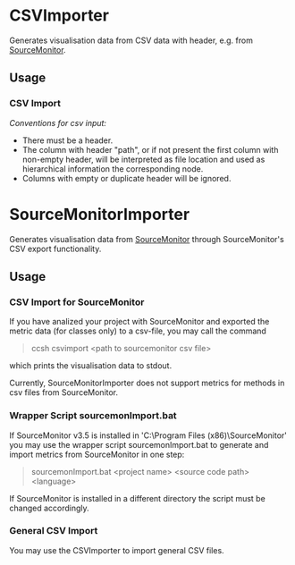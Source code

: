 # CSVImporter

Generates visualisation data from CSV data with header, e.g. from [SourceMonitor](http://www.campwoodsw.com/sourcemonitor.html).

## Usage

### CSV Import

_Conventions for csv input:_
- There must be a header.
- The column with header "path", or if not present the first column with non-empty header, will be interpreted as file location and used as hierarchical information the corresponding node.
- Columns with empty or duplicate header will be ignored.


# SourceMonitorImporter

Generates visualisation data from [SourceMonitor](http://www.campwoodsw.com/sourcemonitor.html) through SourceMonitor's CSV export functionality.

## Usage

### CSV Import for SourceMonitor

If you have analized your project with SourceMonitor and exported the metric data (for classes only) to a csv-file, you may call the command

> ccsh csvimport \<path to sourcemonitor csv file>

which prints the visualisation data to stdout.

Currently, SourceMonitorImporter does not support metrics for methods in csv files from SourceMonitor.

### Wrapper Script sourcemonImport.bat

If SourceMonitor v3.5 is installed in 'C:\Program Files (x86)\SourceMonitor' you may use the wrapper script sourcemonImport.bat to generate and import metrics from SourceMonitor in one step:

> sourcemonImport.bat \<project name> \<source code path> \<language>

If SourceMonitor is installed in a different directory the script must be changed accordingly.

### General CSV Import

You may use the CSVImporter to import general CSV files.

